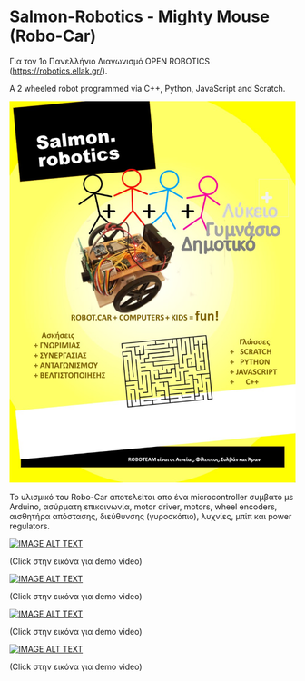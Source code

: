 # Salmon-Robotics - Mighty Mouse (Robo-Car)

Για τον 1ο Πανελλήνιο Διαγωνισμό OPEN ROBOTICS (https://robotics.ellak.gr/).

A 2 wheeled robot programmed via C++, Python, JavaScript and Scratch.

![Main Image](salmonrobotics.poster.png)

Το υλισμικό του Robo-Car αποτελείται απο ένα microcontroller συμβατό με Arduino, ασύρματη επικοινωνία, motor driver, motors, wheel encoders, αισθητήρα απόστασης, διεύθυνσης (γυροσκόπιο), λυχνίες, μπίπ και power regulators.

[![IMAGE ALT TEXT](http://img.youtube.com/vi/69kufSKBoBE/0.jpg)](https://youtu.be/C9S39mXTPCg "Salmon Robotics - Mighty Mouse")

(Click στην εικόνα για demo video)

[![IMAGE ALT TEXT](http://img.youtube.com/vi/3aY7d4Hk-YI/0.jpg)](http://www.youtube.com/watch?v=3aY7d4Hk-YI "Salmon Robotics - Mighty Mouse Video 1")

(Click στην εικόνα για demo video)

[![IMAGE ALT TEXT](http://img.youtube.com/vi/aDxYluPFX00/0.jpg)](http://www.youtube.com/watch?v=aDxYluPFX00 "Salmon Robotics - Mighty Mouse Video 2")

(Click στην εικόνα για demo video)

[![IMAGE ALT TEXT](http://img.youtube.com/vi/_ED90WGzHCc/0.jpg)](http://www.youtube.com/watch?v=_ED90WGzHCc "Salmon Robotics - Mighty Mouse Video 3")

(Click στην εικόνα για demo video)

